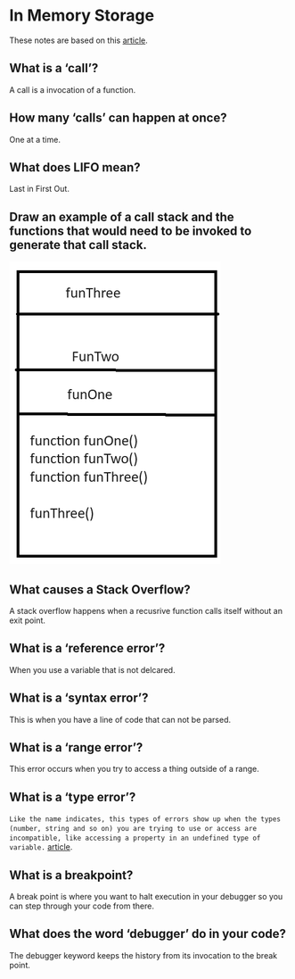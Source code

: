 # In Memory Storage

These notes are based on this [article](https://www.freecodecamp.org/news/understanding-the-javascript-call-stack-861e41ae61d4).

## What is a ‘call’?

A call is a invocation of a function.

## How many ‘calls’ can happen at once?

One at a time.

## What does LIFO mean?

Last in First Out.

## Draw an example of a call stack and the functions that would need to be invoked to generate that call stack.

![Stack Image](assets/stack1.png)

## What causes a Stack Overflow?

A stack overflow happens when a recusrive function calls itself without an exit point.

## What is a ‘reference error’?

When you use a variable that is not delcared.

## What is a ‘syntax error’?

This is when you have a line of code that can not be parsed.

## What is a ‘range error’?

This error occurs when you try to access a thing outside of a range.

## What is a ‘type error’?

`Like the name indicates, this types of errors show up when the types (number, string and so on) you are trying to use or access are incompatible, like accessing a property in an undefined type of variable.` [article](https://codeburst.io/javascript-error-messages-debugging-d23f84f0ae7c).

## What is a breakpoint?

A break point is where you want to halt execution in your debugger so you can step through your code from there.

## What does the word ‘debugger’ do in your code?

The debugger keyword keeps the history from its invocation to the break point.
